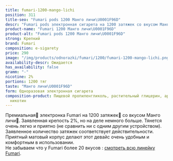```yaml
---
title: fumari-1200-mango-lichi
position: 311
title-seo: "Fumari pods 1200 Манго личи\U0001F96D"
descr: "Fumari pods электронная сигарета на 1200 затяжек со вкусом Манго личи\U0001F96D"
product-name: "Fumari 1200 Манго личи\U0001F96D"
product-alt: "Fumari pods 1200 Манго личи\U0001F96D"
strong: Крепкий
brand: Fumari
composition: e-sigarety
price: 290
image: "/img/products/odnorazki/fumari/1200/fumari-1200-mango-lichi.png"
availability-descr: Ожидается
has_availability: false
gramm: "-"
nicotine: 2%
portions: 1200 тяг
taste: "Манго личи\U0001F96D"
form: Одноразовая электронная сигарета
composition-product: Пищевой пропиленгликоль, растительный глицерин, ароматизатор,
  никотин
---
```


Премиальная🥇 электронка Fumari на 1200 затяжек💨 со вкусом Манго личи🥭. Заявленная крепость 2%, но на деле немного больше. Тянется очень легко и приятно (не сравнить ни с одним другим устройством). Заявленное количество затяжек соответствует действительности. Приятный матовый корпус делают этот девайс очень удобным и комфортным в использовании.<br>
Не забываем что у Fumari более 20 вкусов : [смотреть всю линейку Fumari](/fumari).